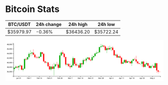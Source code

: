 # Bitcoin Stats

BTC/USDT|24h change|24h high|24h low|
|---|---|---|---|
|$35979.97|-0.36%|$36436.20|$35722.24|

<img src="./chart.svg">
